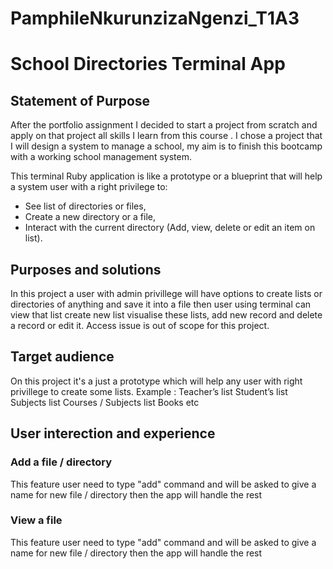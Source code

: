 # PamphileNkurunzizaNgenzi_T1A3

# School Directories Terminal App

## Statement of Purpose

After the portfolio assignment I decided to start a project from scratch and apply on that project all skills I learn from this course . I chose a project that I will design a system to manage a school, my aim is to finish this bootcamp with a working school management system.

This terminal Ruby application is like a prototype or a blueprint that will help a system user with a right privilege to:
- See list of directories or files,
- Create a new directory or a file,
- Interact with the current directory (Add, view, delete or edit an item on list). 

## Purposes and solutions
In this project a user with admin privillege will have options to create lists or directories of anything and save it into a file then user using terminal can view that list create new list visualise these lists, add new record and delete a record or edit it. Access issue is out of scope for this project.

## Target audience

On this project it's a just a prototype which will help any user with right privillege to create some lists. Example :
Teacher’s list
Student’s list
Subjects list
Courses / Subjects list
Books 
etc

## User interection and experience

### Add a file / directory

This feature user need to type "add" command and will be asked to give a name for new file / directory then the app will handle the rest

### View a file

This feature user need to type "add" command and will be asked to give a name for new file / directory then the app will handle the rest